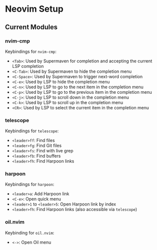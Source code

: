 # Neovim Setup

## Current Modules

### nvim-cmp

Keybindings for `nvim-cmp`:

- `<Tab>`: Used by Supermaven for completion and accepting the current LSP completion
- `<C-Tab>`: Used by Supermaven to hide the completion menu
- `<C-Space>`: Used by Supermaven to trigger next-word completion
- `<C-e>`: Used by LSP to hide the completion menu
- `<C-n>`: Used by LSP to go to the next item in the completion menu
- `<C-p>`: Used by LSP to go to the previous item in the completion menu
- `<C-j>`: Used by LSP to scroll down in the completion menu
- `<C-k>`: Used by LSP to scroll up in the completion menu
- `<CR>`: Used by LSP to select the current item in the completion menu

### telescope

Keybindings for `telescope`:

- `<leader>ff`: Find files
- `<leader>fg`: Find Git files
- `<leader>fs`: Find with live grep
- `<leader>fb`: Find buffers
- `<leader>fh`: Find Harpoon links

### harpoon

Keybindings for `harpoon`:

- `<leader>a`: Add Harpoon link
- `<C-e>`: Open quick menu
- `<leader>1` to `<leader>5`: Open Harpoon link by index
- `<leader>fh`: Find Harpoon links (also accessible via `telescope`)

### oil.nvim

Keybinding for `oil.nvim`:

- `<->`: Open Oil menu
